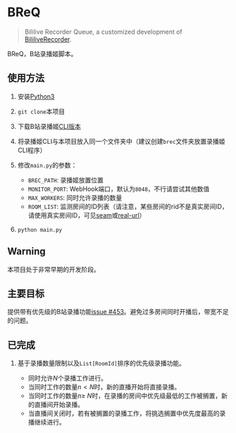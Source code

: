 # BReQ

> Bililive Recorder Queue, a customized development of [BililiveRecorder](https://github.com/BililiveRecorder/BililiveRecorder).

BReQ，B站录播姬脚本。


## 使用方法

1. 安装[Python3](https://www.python.org/)
2. `git clone`本项目
3. 下载B站录播姬[CLI版本](https://github.com/BililiveRecorder/BililiveRecorder/releases)
4. 将录播姬CLI与本项目放入同一个文件夹中（建议创建`brec`文件夹放置录播姬CLI程序）
5. 修改`main.py`的参数：
    
    - `BREC_PATH`: 录播姬放置位置
    - `MONITOR_PORT`: WebHook端口，默认为`8048`，不行请尝试其他数值
    - `MAX_WORKERS`: 同时允许录播的数量
    - `ROOM_LIST`: 监测房间的ID列表（请注意，某些房间的rid不是真实房间ID，请使用真实房间ID，可见[seam](https://github.com/eweca-d/seam)或[real-url](https://github.com/wbt5/real-url/)）

6. `python main.py`


## Warning

本项目处于非常早期的开发阶段。


## 主要目标

提供带有优先级的B站录播功能[issue #453](https://github.com/BililiveRecorder/BililiveRecorder/issues/453)。避免过多房间同时开播后，带宽不足的问题。


## 已完成

1. 基于录播数量限制以及`List[RoomId]`排序的优先级录播功能。
    
    - 同时允许$N$个录播工作进行。
    - 当同时工作的数量$n < N$时，新的直播开始将直接录播。
    - 当同时工作的数量$n \geq\ N$时，在录播的房间中优先级最低的工作被搁置，新的直播间开始录播。
    - 当直播间关闭时，若有被搁置的录播工作，将挑选搁置中优先度最高的录播继续进行。
